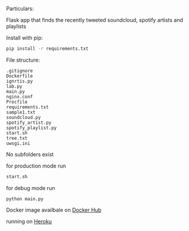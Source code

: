 Particulars:

Flask app that finds the recently tweeted soundcloud, spotify artists and playlists <modify and add if needed>

Install with pip:

```sh
pip install -r requirements.txt
```

File structure:

    .gitignore
    Dockerfile
    ignrtis.py
    lab.py
    main.py
    nginx.conf
    Procfile
    requirements.txt
    sample1.txt
    soundcloud.py
    spotify_artist.py
    spotify_playlist.py
    start.sh
    tree.txt
    uwsgi.ini
    
No subfolders exist 

for production mode run 
```sh
start.sh
```

for debug mode run 
```shell
python main.py
```
Docker image availbale on [Docker Hub](https://hub.docker.com/repository/docker/thesct22/musicfinder-backend)

running on [Heroku](http://dry-citadel-29832.herokuapp.com)
